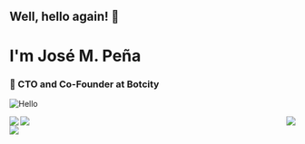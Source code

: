 ## Well, hello again! 👋
# I'm José M. Peña


### 🔭 CTO and Co-Founder at Botcity

![Hello](https://user-images.githubusercontent.com/3136890/122640186-54ecae80-d0fe-11eb-959b-a286ce8315cf.png)


<a href="https://github.com/ryo-ma/github-profile-trophy">
  <img align="center" src="https://github-profile-trophy.vercel.app?username=josempena&theme=radical" />
</a>

<a href="https://github.com/anuraghazra/github-readme-stats">
  <img align="left" src="https://github-readme-stats.vercel.app/api?username=josempena&count_private=true&show_icons=true&theme=radical" />
</a>
<a href="https://github.com/anuraghazra/github-readme-stats">
  <img align="right" src="https://github-readme-stats.vercel.app/api/wakatime?username=JoseMPena&theme=radical" />
</a>
<br />
<a href="https://github.com/anuraghazra/github-readme-stats">
  <img align="left" src="https://github-readme-stats.vercel.app/api/top-langs/?username=josempena&layout=compact&theme=radical" />
</a>
<br />

